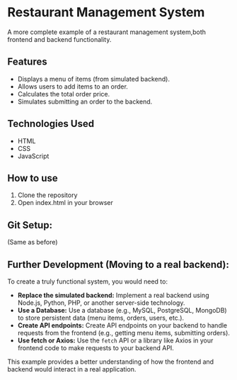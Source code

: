# Restaurant Management System 

A more complete example of a restaurant management system,both frontend and backend functionality.

## Features

*   Displays a menu of items (from simulated backend).
*   Allows users to add items to an order.
*   Calculates the total order price.
*   Simulates submitting an order to the backend.

## Technologies Used

*   HTML
*   CSS
*   JavaScript

## How to use

1. Clone the repository
2. Open index.html in your browser

## Git Setup:

(Same as before)

## Further Development (Moving to a real backend):

To create a truly functional system, you would need to:

*   **Replace the simulated backend:** Implement a real backend using Node.js, Python, PHP, or another server-side technology.
*   **Use a Database:** Use a database (e.g., MySQL, PostgreSQL, MongoDB) to store persistent data (menu items, orders, users, etc.).
*   **Create API endpoints:** Create API endpoints on your backend to handle requests from the frontend (e.g., getting menu items, submitting orders).
*   **Use fetch or Axios:** Use the `fetch` API or a library like Axios in your frontend code to make requests to your backend API.

This example provides a better understanding of how the frontend and backend would interact in a real application.
